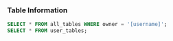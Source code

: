 
### Table Information
```sql
SELECT * FROM all_tables WHERE owner = '[username]';
SELECT * FROM user_tables;
```
